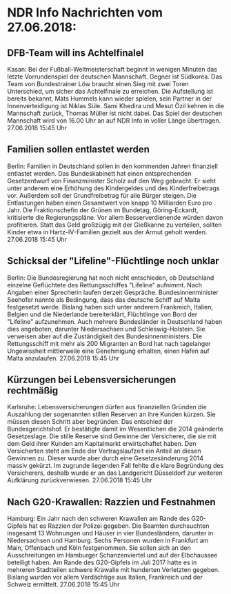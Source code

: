 # NDR Info Nachrichten vom 27.06.2018:


## DFB-Team will ins Achtelfinalel
Kasan:	Bei der Fußball-Weltmeisterschaft beginnt in wenigen Minuten das letzte Vorrundenspiel der deutschen Mannschaft. Gegner ist Südkorea. Das Team von Bundestrainer Löw braucht einen Sieg mit zwei Toren Unterschied, um sicher das Achtelfinale zu erreichen. Die Aufstellung ist bereits bekannt, Mats Hummels kann wieder spielen, sein Partner in der Innenverteidigung ist Niklas Süle. Sami Khedira und Mesut Özil kehren in die Mannschaft zurück, Thomas Müller ist nicht dabei. Das Spiel der deutschen Mannschaft wird von 16.00 Uhr an auf NDR Info in voller Länge übertragen. 27.06.2018 15:45 Uhr 

## Familien sollen entlastet werden
Berlin: Familien in Deutschland sollen in den kommenden Jahren finanziell entlastet werden. Das Bundeskabinett hat einen entsprechenden Gesetzentwurf von Finanzminister Scholz auf den Weg gebracht. Er sieht unter anderem eine Erhöhung des Kindergeldes und des Kinderfreibetrags vor. Außerdem soll der Grundfreibetrag für alle Bürger steigen. Die Entlastungen haben einen Gesamtwert von knapp 10 Milliarden Euro pro Jahr. Die Fraktionschefin der Grünen im Bundetag, Göring-Eckardt, kritisierte die Regierungspläne. Vor allem Besserverdienende würden davon profitieren. Statt das Geld großzügig mit der Gießkanne zu verteilen, sollten Kinder etwa in Hartz-IV-Familien gezielt aus der Armut geholt werden. 27.06.2018 15:45 Uhr 

## Schicksal der "Lifeline"-Flüchtlinge noch unklar
Berlin:	Die Bundesregierung hat noch nicht entschieden, ob Deutschland einzelne Geflüchtete des Rettungsschiffes "Lifeline" aufnimmt. Nach Angaben einer Sprecherin laufen derzeit Gespräche. Bundesinnenminister Seehofer nannte als Bedingung, dass das deutsche Schiff auf Malta festgesetzt werde. Bislang haben sich unter anderem Frankreich, Italien, Belgien und die Niederlande bereiterklärt, Flüchtlinge von Bord der "Lifeline" aufzunehmen. Auch mehrere Bundesländer in Deutschland haben dies angeboten, darunter Niedersachsen und Schleswig-Holstein. Sie verweisen aber auf die Zuständigkeit des Bundesinnenministers. Die Rettungsschiff mit mehr als 200 Migranten an Bord hat nach tagelanger Ungewissheit mittlerweile eine Genehmigung erhalten, einen Hafen auf Malta anzulaufen. 27.06.2018 15:45 Uhr 

## Kürzungen bei Lebensversicherungen rechtmäßig
Karlsruhe: Lebensversicherungen dürfen aus finanziellen Gründen die Auszahlung der sogenannten stillen Reserven an ihre Kunden kürzen. Sie müssen diesen Schritt aber begründen. Das entschied der Bundesgerichtshof. Er bestätigte damit im Wesentlichen die 2014 geänderte Gesetzeslage. Die stille Reserve sind Gewinne der Versicherer, die sie mit dem Geld ihrer Kunden am Kapitalmarkt erwirtschaftet haben. Den Versicherten steht am Ende der Vertragslaufzeit ein Anteil an diesen Gewinnen zu. Dieser wurde aber durch eine Gesetzesänderung 2014 massiv gekürzt. Im zugrunde liegenden Fall fehlte die klare Begründung des Versicherers, deshalb wurde er an das Landgericht Düsseldorf zur weiteren Aufklärung zurückverwiesen. 27.06.2018 15:45 Uhr 

## Nach G20-Krawallen: Razzien und Festnahmen
Hamburg:	Ein Jahr nach den schweren Krawallen am Rande des G20-Gipfels hat es Razzien der Polizei gegeben. Die Beamten durchsuchten insgesamt 13 Wohnungen und Häuser in vier Bundesländern, darunter in Niedersachsen und Hamburg. Sechs Personen wurden in Frankfurt am Main, Offenbach und Köln festgenommen. Sie sollen sich an den Ausschreitungen im Hamburger Schanzenviertel und auf der Elbchaussee beteiligt haben. Am Rande des G20-Gipfels im Juli 2017 hatte es in mehreren Stadtteilen schwere Krawalle mit hunderten Verletzten gegeben. Bislang wurden vor allem Verdächtige aus Italien, Frankreich und der Schweiz ermittelt. 27.06.2018 15:45 Uhr 
